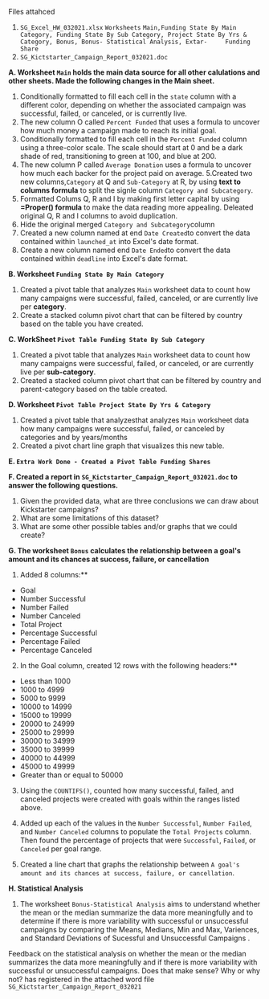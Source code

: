 Files attahced
1.  `SG_Excel_HW_032021.xlsx`
      `Worksheets`
     `Main,Funding State By Main Category, Funding State By Sub Category, Project State By Yrs & Category, Bonus, Bonus- Statistical Analysis, Extar-     Funding Share`
2. `SG_Kictstarter_Campaign_Report_032021.doc`

**A. Worksheet `Main` holds the main data source for all other calulations and other sheets. Made the following changes in the Main sheet.**

1. Conditionally formatted to fill each cell in the `state` column with a different color, depending on whether the associated campaign was successful, failed, or canceled, or is currently live.
2. The new column O called `Percent Funded` that uses a formula to uncover how much money a campaign made to reach its initial goal.
3. Conditionally formatted to fill each cell in the `Percent Funded` column using a three-color scale. The scale should start at 0 and be a dark shade of red, transitioning to green at 100, and blue at 200.
4. The new column P called `Average Donation` uses a formula to uncover how much each backer for the project paid on average.
5.Created two new columns,`Category` at Q and `Sub-Category` at R, by using **text to columns formula** to split the signle column  `Category and Subcategory`.
6. Formatted Colums Q, R and I by making first letter capital by using **=Proper() formula** to make the data reading more appealing. Deleated original Q, R and I columns to avoid duplication.
7. Hide the original merged `Category and Subcategory`column
8. Created a new column named at end `Date Created`to convert the data contained within `launched_at` into Excel's date format.
9. Create a new column named end `Date Ended`to convert the data contained within `deadline` into Excel's date format.

**B. Worksheet `Funding State By Main Category`** 
1. Created a pivot table that analyzes `Main` worksheet data to count how many campaigns were successful, failed, canceled, or are currently live per **category**.
2. Create a stacked column pivot chart that can be filtered by country based on the table you have created.

**C. WorkSheet `Pivot Table Funding State By Sub Category`** 
1. Created a pivot table that analyzes `Main` worksheet data to count how many campaigns were successful, failed, or canceled, or are currently live per **sub-category**.
2. Created a stacked column pivot chart that can be filtered by country and parent-category based on the table created.

**D. Worksheet `Pivot Table Project State By Yrs & Category`** 
1. Created a pivot table that analyzesthat analyzes `Main` worksheet data how many campaigns were successful, failed, or canceled by categories and by years/months
2. Created a pivot chart line graph that visualizes this new table.

**E.  `Extra Work Done - Created a Pivot Table Funding Shares`**

**F. Created a report in `SG_Kictstarter_Campaign_Report_032021.doc` to answer the following questions.**
1. Given the provided data, what are three conclusions we can draw about Kickstarter campaigns?
2. What are some limitations of this dataset?
3. What are some other possible tables and/or graphs that we could create?

**G. The worksheet `Bonus` calculates the relationship between a goal's amount and its chances at success, failure, or cancellation**
1. Added 8 columns:**
* Goal
* Number Successful
* Number Failed
* Number Canceled
* Total Project
* Percentage Successful
* Percentage Failed
* Percentage Canceled

2. In the Goal column, created 12 rows with the following headers:**
* Less than 1000
* 1000 to 4999
* 5000 to 9999
* 10000 to 14999
* 15000 to 19999
* 20000 to 24999
* 25000 to 29999
* 30000 to 34999
* 35000 to 39999
* 40000 to 44999
* 45000 to 49999
* Greater than or equal to 50000

3. Using the `COUNTIFS()`, counted how many successful, failed, and canceled projects were created with goals within the ranges listed above.

4. Added up each of the values in the  `Number Successful`, `Number Failed`, and `Number Canceled` columns to populate the `Total Projects` column. Then found the percentage of projects that were `Successful`, `Failed`, or `Canceled` per goal range.

5. Created a line chart that graphs the relationship between `A goal's amount and its chances at success, failure, or cancellation`.

**H. Statistical Analysis**
1. The worksheet `Bonus-Statistical Analysis` aims to understand whether the mean or the median summarize the data more meaningfully and to determine if there is more variability with successful or unsuccessful campaigns by comparing the Means, Medians, Min and Max, Variences, and Standard Deviations of Sucessful and Unsuccessful Campaigns .

Feedback on the statistical analysis on whether the mean or the median summarizes the data more meaningfully and if there is more variability with successful or unsuccessful campaigns. Does that make sense? Why or why not? has registered in the attached word file  `SG_Kictstarter_Campaign_Report_032021`

